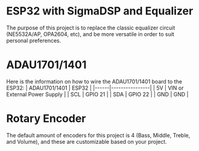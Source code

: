 # ESP32 with SigmaDSP and Equalizer


The purpose of this project is to replace the classic equalizer circuit (NE5532A/AP, OPA2604, etc), and be more versatile in order to suit personal preferences. 


# ADAU1701/1401
Here is the information on how to wire the ADAU1701/1401 board to the ESP32:
| ADAU1701/1401  | ESP32 |
|------|----------------|
| 5V | VIN or External Power Supply |
| SCL | GPIO 21 |
| SDA | GPIO 22 |
| GND | GND |

# Rotary Encoder
The default amount of encoders for this project is 4 (Bass, Middle, Treble, and Volume), and these are customizable based on your project.
